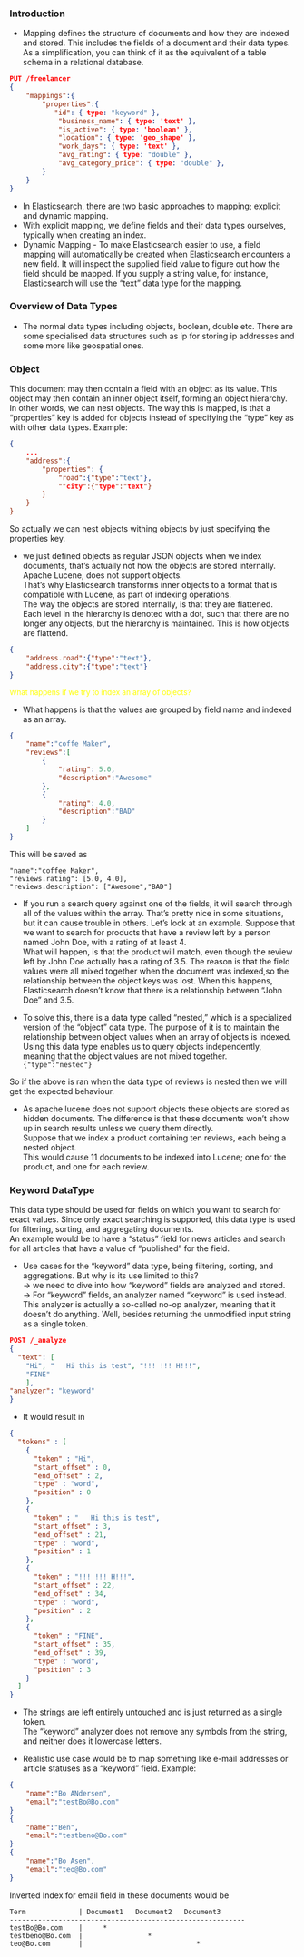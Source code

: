 ### Introduction 
- Mapping defines the structure of documents and how they are indexed and stored. This includes the fields of a document and their data types. As a simplification, you can think of it as the equivalent of a table schema in a relational database.
```JSON
PUT /freelancer
{
    "mappings":{
        "properties":{
           "id": { type: "keyword" },
            "business_name": { type: 'text' },
            "is_active": { type: 'boolean' },
            "location": { type: 'geo_shape' },
            "work_days": { type: 'text' },
            "avg_rating": { type: "double" },
            "avg_category_price": { type: "double" },
        }
    }
}
```
- In Elasticsearch, there are two basic approaches to mapping; explicit and dynamic mapping.
- With explicit mapping, we define fields and their data types ourselves, typically when
creating an index.
- Dynamic Mapping - To make Elasticsearch easier to use, a field mapping will automatically be created when
Elasticsearch encounters a new field.
It will inspect the supplied field value to figure out how the field should be mapped.
If you supply a string value, for instance, Elasticsearch will use the “text” data
type for the mapping.

### Overview of Data Types 
- The normal data types including objects, boolean, double etc. There are some specialised data structures such as ip for storing ip addresses and some more like geospatial ones. 

### Object 
This document may then contain a field with an object as its value.
This object may then contain an inner object itself, forming an object hierarchy.
In other words, we can nest objects.
The way this is mapped, is that a “properties” key is added for objects instead of specifying
the “type” key as with other data types.
Example: 
```JSON
{
    ...
    "address":{
        "properties": {
            "road":{"type":"text"},
            ""city":{"type":"text"}
        }
    }
}
```

So actually we can nest objects withing objects by just specifying the properties key.

- we just defined objects as regular JSON objects when we index documents, that’s
actually not how the objects are stored internally.  
Apache Lucene, does not support objects.  
That’s why Elasticsearch transforms inner objects to a format that is compatible with
Lucene, as part of indexing operations.  
The way the objects are stored internally, is that they are flattened.  
Each level in the hierarchy is denoted with a dot, such that there are no longer any objects,
but the hierarchy is maintained.
This is how objects are flattend.
```JSON
{
    "address.road":{"type":"text"},
    "address.city":{"type":"text"}
}
```
<span style="color:yellow;font-size:13px;"> What happens if we try to index an array of objects?</span>
- What happens is that the values are grouped by field name and indexed as an array.
```JSON
{
    "name":"coffe Maker",
    "reviews":[
        {
            "rating": 5.0,
            "description":"Awesome"
        },
        {
            "rating": 4.0,
            "description":"BAD"
        }
    ]
} 
```
This will be saved as 

```
"name":"coffee Maker",
"reviews.rating": [5.0, 4.0],
"reviews.description": ["Awesome","BAD"]
```

- If you run a search query against one of the fields, it will search through all of the
values within the array.
That’s pretty nice in some situations, but it can cause trouble in others.
Let’s look at an example.
Suppose that we want to search for products that have a review left by a person named
John Doe, with a rating of at least 4.    
What will happen, is that the product will match, even though the review left by John
Doe actually has a rating of 3.5.
The reason is that the field values were all mixed together when the document was indexed,so the relationship between the object keys was lost. When this happens, Elasticsearch doesn’t know that there is a relationship between “John Doe” and 3.5.

- To solve this, there is a data type called “nested,” which is a specialized version of the “object” data type. The purpose of it is to maintain the relationship between object values when an array of objects
is indexed.
Using this data type enables us to query objects independently, meaning that the object values  are not mixed together.
``` {"type":"nested"}```

So if the above is ran when the data type of reviews is nested then we will get the expected behaviour.

- As apache lucene does not support objects these objects are stored as hidden documents. The difference is that these documents won’t show up in search results unless we query them directly.  
Suppose that we index a product containing ten reviews, each being a nested object.  
This would cause 11 documents to be indexed into Lucene; one for the product, and one
for each review.

### Keyword DataType 
This data type should be used for fields on which you want to search for exact values.
Since only exact searching is supported, this data type is used for filtering, sorting,
and aggregating documents.  
An example would be to have a “status” field for news articles and search for all
articles that have a value of “published” for the field.

- Use cases for the “keyword” data type,
being filtering, sorting, and aggregations.
But why is its use limited to this?   
\-> we need to dive into how “keyword” fields are analyzed and stored.  
\-> For “keyword” fields, an analyzer named “keyword” is used instead.
This analyzer is actually a so-called no-op analyzer, meaning that it doesn’t do anything.
Well, besides returning the unmodified input string as a single token.
```JSON
POST /_analyze
{
  "text": [
    "Hi", "   Hi this is test", "!!! !!! H!!!",
    "FINE"
    ],
"analyzer": "keyword"
}
```
- It would result in
```JSON
{
  "tokens" : [
    {
      "token" : "Hi",
      "start_offset" : 0,
      "end_offset" : 2,
      "type" : "word",
      "position" : 0
    },
    {
      "token" : "   Hi this is test",
      "start_offset" : 3,
      "end_offset" : 21,
      "type" : "word",
      "position" : 1
    },
    {
      "token" : "!!! !!! H!!!",
      "start_offset" : 22,
      "end_offset" : 34,
      "type" : "word",
      "position" : 2
    },
    {
      "token" : "FINE",
      "start_offset" : 35,
      "end_offset" : 39,
      "type" : "word",
      "position" : 3
    }
  ]
}

```
- The strings are left entirely untouched and is just returned as a single token.  
The “keyword” analyzer does not remove
any symbols from the string, and neither does it lowercase letters.

- Realistic use case would be to map something like e-mail addresses or article
statuses as a “keyword” field.
Example: 
```JSON
{
    "name":"Bo ANdersen",
    "email":"testBo@Bo.com"
}
{
    "name":"Ben",
    "email":"testbeno@Bo.com"
}
{
    "name":"Bo Asen",
    "email":"teo@Bo.com"
}
```
Inverted Index for email field in these documents would be 
```
Term             | Document1   Document2   Document3
----------------------------------------------------------
testBo@Bo.com    |     *
testbeno@Bo.com  |                *
teo@Bo.com       |                            *
```

